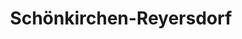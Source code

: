 ---
title: Schönkirchen-Reyersdorf
url: /schoenkirchen-reyersdorf/
latitude: 48.329
longitude: 16.679
---